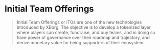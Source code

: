 # Initial Team Offerings

> Initial Team Offerings or ITOs are one of the new technologies introduced by XBorg. The objective is to develop a tokenized layer where players can create, fundraise, and buy teams, and in doing so have power of governance over their roadmap and trajectory, and derive monetary value for being supporters of their ecosystem.
